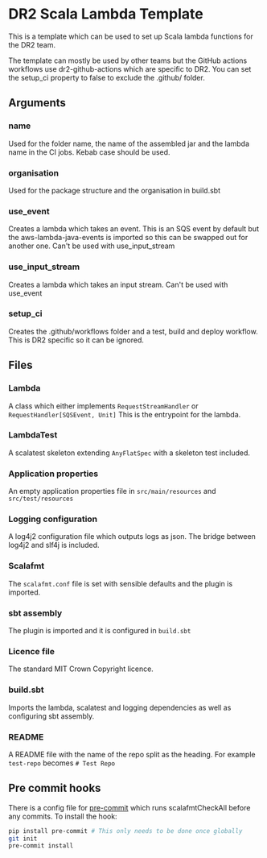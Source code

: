 # DR2 Scala Lambda Template

This is a template which can be used to set up Scala lambda functions for the DR2 team.

The template can mostly be used by other teams but the GitHub actions workflows use dr2-github-actions which are specific to DR2. 
You can set the setup_ci property to false to exclude the .github/ folder.

## Arguments

### name
Used for the folder name, the name of the assembled jar and the lambda name in the CI jobs.
Kebab case should be used.
### organisation 
Used for the package structure and the organisation in build.sbt
### use_event
Creates a lambda which takes an event. This is an SQS event by default but the aws-lambda-java-events is imported so this can be swapped out for another one.
Can't be used with use_input_stream
### use_input_stream
Creates a lambda which takes an input stream. Can't be used with use_event
### setup_ci
Creates the .github/workflows folder and a test, build and deploy workflow. This is DR2 specific so it can be ignored.

## Files
### Lambda
A class which either implements `RequestStreamHandler` or `RequestHandler[SQSEvent, Unit]` 
This is the entrypoint for the lambda.

### LambdaTest
A scalatest skeleton extending `AnyFlatSpec` with a skeleton test included.

### Application properties
An empty application properties file in `src/main/resources` and `src/test/resources`

### Logging configuration
A log4j2 configuration file which outputs logs as json. 
The bridge between log4j2 and slf4j is included.

### Scalafmt
The `scalafmt.conf` file is set with sensible defaults and the plugin is imported.

### sbt assembly
The plugin is imported and it is configured in `build.sbt`

### Licence file
The standard MIT Crown Copyright licence.

### build.sbt
Imports the lambda, scalatest and logging dependencies as well as configuring sbt assembly.

### README
A README file with the name of the repo split as the heading. For example `test-repo` becomes `# Test Repo`

## Pre commit hooks
There is a config file for [pre-commit](https://pre-commit.com/) which runs scalafmtCheckAll before any commits. To install the hook:

```bash
pip install pre-commit # This only needs to be done once globally
git init
pre-commit install
```
